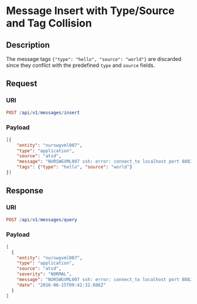 # Message Insert with Type/Source and Tag Collision

## Description

The message tags `{"type": "hello", "source": "world"}` are discarded since they conflict with the predefined `type` and `source` fields.

## Request

### URI

```elm
POST /api/v1/messages/insert
```

### Payload

```json
[{
    "entity": "nurswgvml007",
    "type": "application",
    "source": "atsd",
    "message": "NURSWGVML007 ssh: error: connect_to localhost port 8882: failed.",
    "tags": {"type": "hello", "source": "world"}
}]
```

## Response

### URI

```elm
POST /api/v1/messages/query
```

### Payload

```json
[
  {
    "entity": "nurswgvml007",
    "type": "application",
    "source": "atsd",
    "severity": "NORMAL",
    "message": "NURSWGVML007 ssh: error: connect_to localhost port 8882: failed.",
    "date": "2016-06-15T09:42:32.886Z"
  }
]
```
